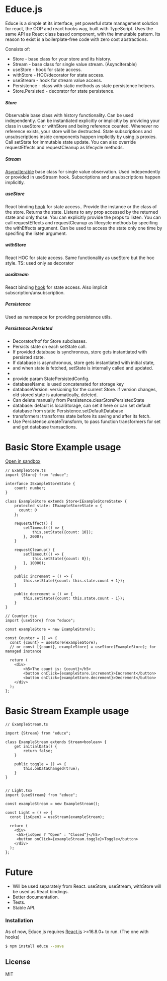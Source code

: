 # Educe.js


Educe is a simple at its interface, yet powerful state management solution for react, the OOP and react hooks way, built with TypeScript.
Uses the same API as React class based component, with the immutable pattern.
Its reason to exist is a boilerplate-free code with zero cost abstractions.

Consists of:
- Store - base class for your store and its history.
- Stream - base class for single value stream. (AsyncIterable)
- useStore - hook for state access.
- withStore - HOC/decorator for state access.
- useStream - hook for stream value access.
- Persistence - class with static methods as state persistence helpers.
- Store.Persisted - decorator for state persistence.

#####  Store
Observable base class with history functionality.
Can be used independently.
Can be instantiated explicitly or implicitly by providing your class in useStore or withStore and being reference counted. Whenever no reference exists, your store will be destructed.
State subscriptions and unsubscriptions inside components happen implicitly by using js proxies.
Call setState for immutable state update.
You can also override requestEffects and requestCleanup as lifecycle methods.

#####  Stream
[AsyncIterable](https://developer.mozilla.org/en-US/docs/Web/JavaScript/Reference/Statements/for-await...of "AsyncIterable") base class for single value observation.
Used independently or provided in useStream hook.
Subscriptions and unsubscriptions happen implicitly.

##### useStore
React binding [hook](https://reactjs.org/docs/hooks-intro.html "hook") for state access..
Provide the instance or the class of the store.
Returns the state.
Listens to any prop accessed by the returned state and only those.
You can explicitly provide the props to listen.
You can call requestEffects and requestCleanup as lifecycle methods by specifing the withEffects argument.
Can be used to access the state only one time by specifing the listen argument.

##### withStore
React HOC for state access. Same functionality as useStore but the hoc style.
TS: used only as decorator

##### useStream
React binding [hook](https://reactjs.org/docs/hooks-intro.html "hook") for state access. Also implicit subscription/unsubscription.


##### Persistence
Used as namespace for providing persistence utils.


##### Persistence.Persisted
 * Decorator/hof for Store subclasses.
 * Persists state on each setState call.
 * If provided database is synchronous, store gets instantiated with persisted state.
 * If database is asynchronous, store gets instantiated with initial state,
 * and when state is fetched, setState is internally called and updated.
 *
 * provide param StatePersistedConfig.
 * databaseName: is used concatenated for storage key
 * databaseVersion: versioning for the current Store. if version changes, old stored state is automatically, deleted.
 * Can delete manually from Persistence.clearStorePersistedState
 * database: default is localStorage, can set it here or can set default database from static Persistence.setDefaultDatabase
 * transformers: transforms state before its saving and after its fetch.
 * Use Persistence.createTransform, to pass function transformers for set and get database transactions.



# Basic Store Example usage
[Open in sandbox](https://codesandbox.io/s/silent-grass-wtmuj?file=/src/Count.tsx "Open in sandbox")

```
// ExampleStore.ts
import {Store} from "educe";

interfance IExampleStoreState {
    count: number;
}

class ExampleStore extends Store<IExampleStoreState> {
    protected state: IExampleStoreState = {
      count: 0  
    };
    
    requestEffect() {
        setTimeout(() => {
            this.setState({count: 10});
        }, 2000);
    }
    
    requestCleanup() {
        setTimeout(() => {
            this.setState({count: 0});
        }, 10000);
    }
    
    public increment = () => {
        this.setState({count: this.state.count + 1});
    }
    
    public decrement = () => {
        this.setState({count: this.state.count - 1});
    }
}

// Counter.tsx
import {useStore} from "educe";

const exampleStore = new ExampleStore();

const Counter = () => {
  const {count} = useStore(exampleStore); 
  // or const [{count}, exampleStore] = useStore(ExampleStore); for managed instance
  
  return (
    <div>
        <h5>The count is: {count}</h5>
        <button onClick={exampleStore.increment}>Increment</button>
        <button onClick={exampleStore.decrement}>Decrement</button>
    </div>
  );
};

```

# Basic Stream Example usage
```
// ExampleStream.ts

import {Stream} from "educe";

class ExampleStream extends Stream<boolean> {
    get initialData() {
        return false;
    }
    
    public toggle = () => {
        this.onDataChanged(true);
    }
}


// Light.tsx
import {useStream} from "educe";

const exampleStream = new ExampleStream();

const Light = () => {
  const {isOpen} = useStream(exampleStream); 
  
  return (
    <div>
     <h5>{isOpen ? "Open" : "Closed"}</h5>
     <button onClick={exampleStream.toggle}>Toggle</button>
    </div>
  );
};
```


# Future
- Will be used separately from React. useStore, useStream, withStore will be used as React bindings.
- Better documentation.
- Tests.
- Stable API.

### Installation

As of now, Educe.js requires [React.js](https://reactjs.org/) >=16.8.0+ to run. (The one with hooks)

```sh
$ npm install educe --save
```

License
----

MIT
